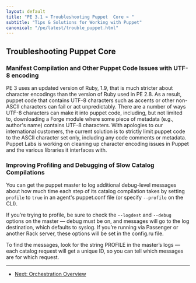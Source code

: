 ```yaml
---
layout: default
title: "PE 3.1 » Troubleshooting Puppet  Core » "
subtitle: "Tips & Solutions for Working with Puppet"
canonical: "/pe/latest/trouble_puppet.html"
---
```


Troubleshooting Puppet Core
-----

### Manifest Compilation and Other Puppet Code Issues with UTF-8 encoding
PE 3 uses an updated version of Ruby, 1.9, that is much stricter about character encodings than the version of Ruby used in PE 2.8. As a result, puppet code that contains UTF-8 characters such as accents or other non-ASCII characters can fail or act unpredictably. There are a number of ways UTF-8 characters can make it into puppet code, including, but not limited to, downloading a Forge module where some piece of metadata (e.g., author's name) contains UTF-8 characters. With apologies to our international customers, the current solution is to strictly limit puppet code to the ASCII character set only, including any code comments or metadata. Puppet Labs is working on cleaning up character encoding issues in Puppet and the various libraries it interfaces with.

### Improving Profiling and Debugging of Slow Catalog Compilations

You can get the puppet master to log additional debug-level messages about how much time each step of its catalog compilation takes by setting `profile` to `true` in an agent's puppet.conf file (or specify `--profile` on the CLI).

If you’re trying to profile, be sure to check the `--logdest` and `--debug` options on the master — debug must be on, and messages will go to the log destination, which defaults to syslog. If you’re running via Passenger or another Rack server, these options will be set in the config.ru file.

To find the messages, look for the string PROFILE in the master’s logs — each catalog request will get a unique ID, so you can tell which messages are for which request.


* * *

-  [Next: Orchestration Overview](./orchestration_overview.html)
